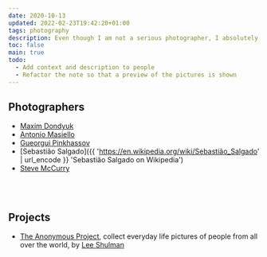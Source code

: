 ```yaml
---
date: 2020-10-13
updated: 2022-02-23T19:42:20+01:00
tags: photography
description: Even though I am not a serious photographer, I absolutely love this form of expression. Here, I collect tips and inspiration to understand it
toc: false
main: true
todo:
  - Add context and description to people
  - Refactor the note so that a preview of the pictures is shown
---
```

## Photographers

- [Maxim Dondyuk](https://maximdondyuk.com/ 'Maxim Dondyuk')
- [Antonio Masiello](https://antoniomasiello.portfoliobox.net/ 'Antonio Masiello')
- [Gueorgui Pinkhassov](https://www.magnumphotos.com/photographer/gueorgui-pinkhassov/ 'Gueorgui Pinkhassov')
- [Sebastião Salgado]({{ 'https://en.wikipedia.org/wiki/Sebastião_Salgado' | url_encode }} 'Sebastião Salgado on Wikipedia')
- [Steve McCurry](https://www.stevemccurry.com 'Steve McCurry')

<br>
<br>

## Projects

- [The Anonymous Project](https://www.anonymous-project.com/ 'The Anonymous Project'), collect everyday life pictures of people from all over the world, by [Lee Shulman](https://www.leeshulman.com/ 'Lee Shulman')